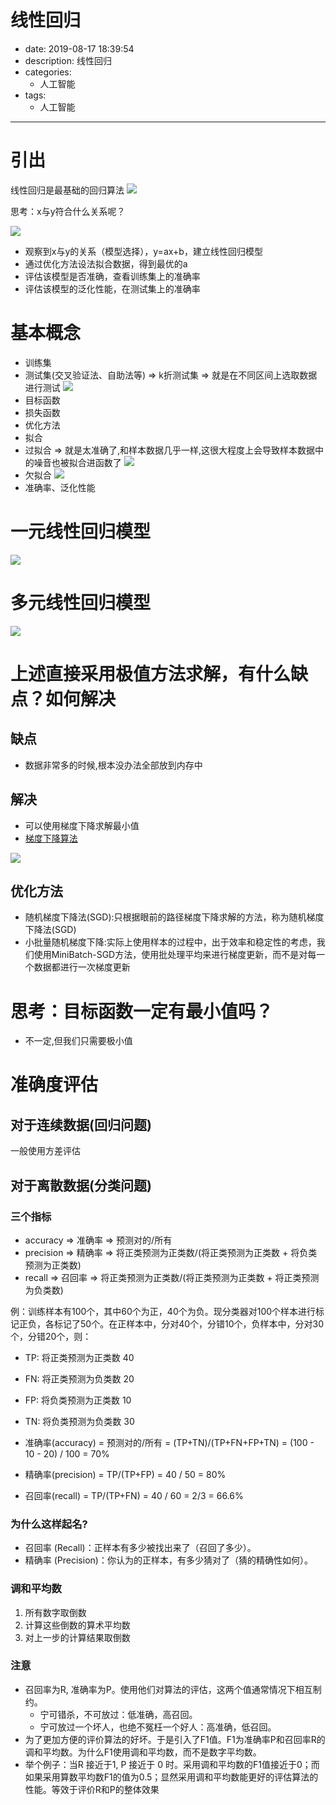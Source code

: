 #   线性回归
+ date: 2019-08-17 18:39:54
+ description: 线性回归
+ categories:
  - 人工智能
+ tags:
  - 人工智能
---
#   引出
线性回归是最基础的回归算法
![](../images/2020/08/20200817184116.png)

思考：x与y符合什么关系呢？

![](../images/2020/08/20200817184145.png)

+   观察到x与y的关系（模型选择），y=ax+b，建立线性回归模型
+   通过优化方法设法拟合数据，得到最优的a
+   评估该模型是否准确，查看训练集上的准确率
+   评估该模型的泛化性能，在测试集上的准确率


#   基本概念
+   训练集
+   测试集(交叉验证法、自助法等) => k折测试集 => 就是在不同区间上选取数据进行测试
![](../images/2020/08/20200817184442.png)
+   目标函数
+   损失函数
+   优化方法
+   拟合
+   过拟合 => 就是太准确了,和样本数据几乎一样,这很大程度上会导致样本数据中的噪音也被拟合进函数了
![](../images/2020/08/20200817184532.png)
+   欠拟合
![](../images/2020/08/20200817184520.png)
+   准确率、泛化性能

#   一元线性回归模型
![](../images/2020/08/20200817215225.png)

#   多元线性回归模型
![](../images/2020/08/20200817215450.png)


#   上述直接采用极值方法求解，有什么缺点？如何解决
##  缺点
+   数据非常多的时候,根本没办法全部放到内存中

##  解决
+   可以使用梯度下降求解最小值
+   [梯度下降算法](/2019/08/18/人工智能数学基础之数学分析/#梯度下降算法)

![](../images/2020/08/20200817233525.png)

##  优化方法
+   随机梯度下降法(SGD):只根据眼前的路径梯度下降求解的方法，称为随机梯度下降法(SGD)
+   ⼩批量随机梯度下降:实际上使用样本的过程中，出于效率和稳定性的考虑，我们使用MiniBatch-SGD方法，使用批处理平均来进行梯度更新，而不是对每一个数据都进行一次梯度更新

#   思考：目标函数一定有最小值吗？
+   不一定,但我们只需要极小值

#   准确度评估
##  对于连续数据(回归问题)
一般使用方差评估

##  对于离散数据(分类问题)
###     三个指标

+   accuracy => 准确率 => 预测对的/所有
+   precision => 精确率 => 将正类预测为正类数/(将正类预测为正类数 + 将负类预测为正类数)
+   recall => 召回率 => 将正类预测为正类数/(将正类预测为正类数 + 将正类预测为负类数)

例：训练样本有100个，其中60个为正，40个为负。现分类器对100个样本进行标记正负，各标记了50个。在正样本中，分对40个，分错10个，负样本中，分对30个，分错20个，则：

+   TP: 将正类预测为正类数 40
+   FN: 将正类预测为负类数 20
+   FP: 将负类预测为正类数 10
+   TN: 将负类预测为负类数 30

+   准确率(accuracy) = 预测对的/所有 = (TP+TN)/(TP+FN+FP+TN) = (100 - 10 - 20) / 100 = 70%
+   精确率(precision) = TP/(TP+FP) =  40 / 50 = 80%
+   召回率(recall) = TP/(TP+FN) = 40 / 60 = 2/3 = 66.6%

###     为什么这样起名?
+   召回率 (Recall)：正样本有多少被找出来了（召回了多少）。
+   精确率 (Precision)：你认为的正样本，有多少猜对了（猜的精确性如何）。

###     调和平均数
1.  所有数字取倒数
2.  计算这些倒数的算术平均数
3.  对上一步的计算结果取倒数

###     注意
+   召回率为R, 准确率为P。使用他们对算法的评估，这两个值通常情况下相互制约。
    *   宁可错杀，不可放过：低准确，高召回。
    *   宁可放过一个坏人，也绝不冤枉一个好人：高准确，低召回。
+   为了更加方便的评价算法的好坏。于是引入了F1值。F1为准确率P和召回率R的调和平均数。为什么F1使用调和平均数，而不是数字平均数。
+   举个例子：当R 接近于1, P 接近于 0 时。采用调和平均数的F1值接近于0；而如果采用算数平均数F1的值为0.5；显然采用调和平均数能更好的评估算法的性能。等效于评价R和P的整体效果













